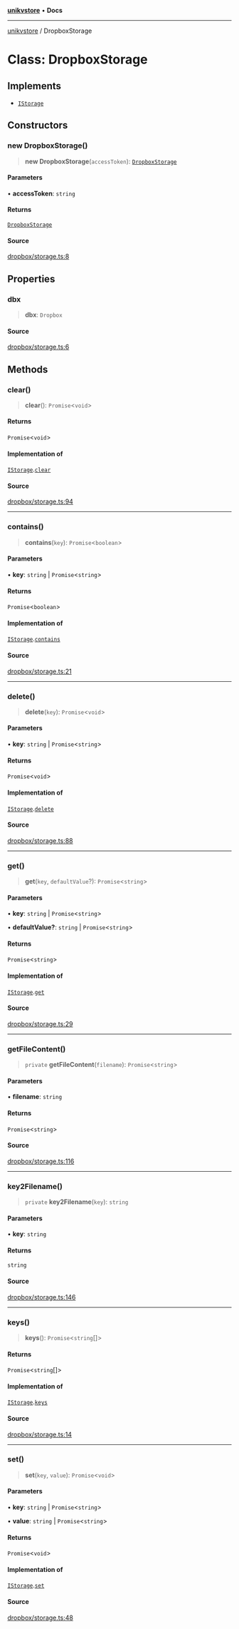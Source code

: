 [**unikvstore**](../README.md) • **Docs**

***

[unikvstore](../globals.md) / DropboxStorage

# Class: DropboxStorage

## Implements

- [`IStorage`](../interfaces/IStorage.md)

## Constructors

### new DropboxStorage()

> **new DropboxStorage**(`accessToken`): [`DropboxStorage`](DropboxStorage.md)

#### Parameters

• **accessToken**: `string`

#### Returns

[`DropboxStorage`](DropboxStorage.md)

#### Source

[dropbox/storage.ts:8](https://github.com/ivanzzeth/unikvstore/blob/845c3ab29b210f471f813e2c89f72934b47de796/src/dropbox/storage.ts#L8)

## Properties

### dbx

> **dbx**: `Dropbox`

#### Source

[dropbox/storage.ts:6](https://github.com/ivanzzeth/unikvstore/blob/845c3ab29b210f471f813e2c89f72934b47de796/src/dropbox/storage.ts#L6)

## Methods

### clear()

> **clear**(): `Promise`\<`void`\>

#### Returns

`Promise`\<`void`\>

#### Implementation of

[`IStorage`](../interfaces/IStorage.md).[`clear`](../interfaces/IStorage.md#clear)

#### Source

[dropbox/storage.ts:94](https://github.com/ivanzzeth/unikvstore/blob/845c3ab29b210f471f813e2c89f72934b47de796/src/dropbox/storage.ts#L94)

***

### contains()

> **contains**(`key`): `Promise`\<`boolean`\>

#### Parameters

• **key**: `string` \| `Promise`\<`string`\>

#### Returns

`Promise`\<`boolean`\>

#### Implementation of

[`IStorage`](../interfaces/IStorage.md).[`contains`](../interfaces/IStorage.md#contains)

#### Source

[dropbox/storage.ts:21](https://github.com/ivanzzeth/unikvstore/blob/845c3ab29b210f471f813e2c89f72934b47de796/src/dropbox/storage.ts#L21)

***

### delete()

> **delete**(`key`): `Promise`\<`void`\>

#### Parameters

• **key**: `string` \| `Promise`\<`string`\>

#### Returns

`Promise`\<`void`\>

#### Implementation of

[`IStorage`](../interfaces/IStorage.md).[`delete`](../interfaces/IStorage.md#delete)

#### Source

[dropbox/storage.ts:88](https://github.com/ivanzzeth/unikvstore/blob/845c3ab29b210f471f813e2c89f72934b47de796/src/dropbox/storage.ts#L88)

***

### get()

> **get**(`key`, `defaultValue`?): `Promise`\<`string`\>

#### Parameters

• **key**: `string` \| `Promise`\<`string`\>

• **defaultValue?**: `string` \| `Promise`\<`string`\>

#### Returns

`Promise`\<`string`\>

#### Implementation of

[`IStorage`](../interfaces/IStorage.md).[`get`](../interfaces/IStorage.md#get)

#### Source

[dropbox/storage.ts:29](https://github.com/ivanzzeth/unikvstore/blob/845c3ab29b210f471f813e2c89f72934b47de796/src/dropbox/storage.ts#L29)

***

### getFileContent()

> `private` **getFileContent**(`filename`): `Promise`\<`string`\>

#### Parameters

• **filename**: `string`

#### Returns

`Promise`\<`string`\>

#### Source

[dropbox/storage.ts:116](https://github.com/ivanzzeth/unikvstore/blob/845c3ab29b210f471f813e2c89f72934b47de796/src/dropbox/storage.ts#L116)

***

### key2Filename()

> `private` **key2Filename**(`key`): `string`

#### Parameters

• **key**: `string`

#### Returns

`string`

#### Source

[dropbox/storage.ts:146](https://github.com/ivanzzeth/unikvstore/blob/845c3ab29b210f471f813e2c89f72934b47de796/src/dropbox/storage.ts#L146)

***

### keys()

> **keys**(): `Promise`\<`string`[]\>

#### Returns

`Promise`\<`string`[]\>

#### Implementation of

[`IStorage`](../interfaces/IStorage.md).[`keys`](../interfaces/IStorage.md#keys)

#### Source

[dropbox/storage.ts:14](https://github.com/ivanzzeth/unikvstore/blob/845c3ab29b210f471f813e2c89f72934b47de796/src/dropbox/storage.ts#L14)

***

### set()

> **set**(`key`, `value`): `Promise`\<`void`\>

#### Parameters

• **key**: `string` \| `Promise`\<`string`\>

• **value**: `string` \| `Promise`\<`string`\>

#### Returns

`Promise`\<`void`\>

#### Implementation of

[`IStorage`](../interfaces/IStorage.md).[`set`](../interfaces/IStorage.md#set)

#### Source

[dropbox/storage.ts:48](https://github.com/ivanzzeth/unikvstore/blob/845c3ab29b210f471f813e2c89f72934b47de796/src/dropbox/storage.ts#L48)
